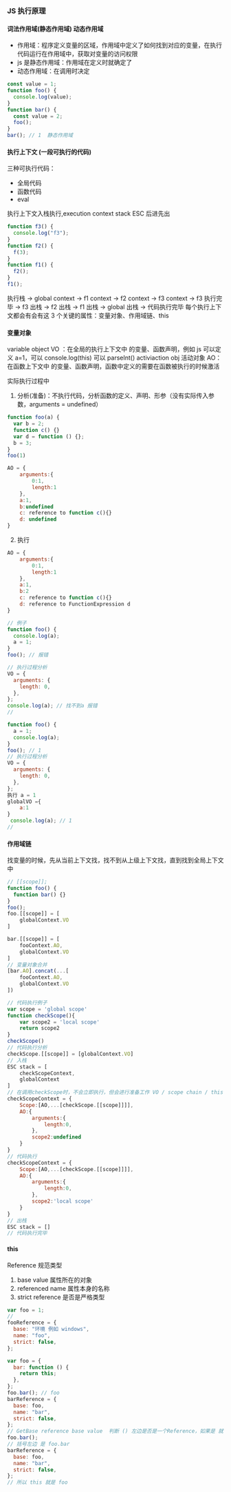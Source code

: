 ### JS 执行原理

#### 词法作用域(静态作用域) 动态作用域

- 作用域：程序定义变量的区域，作用域中定义了如何找到对应的变量，在执行代码运行在作用域中，获取对变量的访问权限
- js 是静态作用域：作用域在定义时就确定了
- 动态作用域：在调用时决定

```js
const value = 1;
function foo() {
  console.log(value);
}
function bar() {
  const value = 2;
  foo();
}
bar(); // 1  静态作用域
```

#### 执行上下文 (一段可执行的代码)

三种可执行代码：

- 全局代码
- 函数代码
- eval

执行上下文入栈执行,execution context stack ESC 后进先出

```js
function f3() {
  console.log("f3");
}
function f2() {
  f(3);
}
function f1() {
  f2();
}
f1();
```

执行栈 -> global context -> f1 context -> f2 context -> f3 context -> f3 执行完毕 -> f3 出栈 -> f2 出栈 -> f1 出栈 -> global 出栈 -> 代码执行完毕
每个执行上下文都会有会有这 3 个关键的属性：变量对象、作用域链、this

#### 变量对象

variable object VO ：在全局的执行上下文中 的变量、函数声明，例如 js 可以定义 a=1，可以 console.log(this) 可以 parseInt()
activiaction obj 活动对象 AO：在函数上下文中 的变量、函数声明，函数中定义的需要在函数被执行的时候激活

实际执行过程中

1. 分析(准备)：不执行代码，分析函数的定义、声明、形参（没有实际传入参数，arguments = undefined）

```js
function foo(a) {
  var b = 2;
  function c() {}
  var d = function () {};
  b = 3;
}
foo(1)

AO = {
    arguments:{
        0:1,
        length:1
    },
    a:1,
    b:undefined
    c: reference to function c(){}
    d: undefined
}
```

2. 执行

```js
AO = {
    arguments:{
        0:1,
        length:1
    },
    a:1,
    b:2
    c: reference to function c(){}
    d: reference to FunctionExpression d
}
```

```js
// 例子
function foo() {
  console.log(a);
  a = 1;
}
foo(); // 报错

// 执行过程分析
VO = {
  arguments: {
    length: 0,
  },
};
console.log(a); // 找不到a 报错
//

function foo() {
  a = 1;
  console.log(a);
}
foo(); // 1
// 执行过程分析
VO = {
  arguments: {
    length: 0,
  },
};
执行 a = 1
globalVO ={
    a:1
}
 console.log(a); // 1
//
```

#### 作用域链

找变量的时候，先从当前上下文找，找不到从上级上下文找，直到找到全局上下文中

```js
// [[scope]];
function foo() {
  function bar() {}
}
foo();
foo.[[scope]] = [
    globalContext.VO
]

bar.[[scope]] = [
    fooContext.AO,
    globalContext.VO
]
// 变量对象合并
[bar.AO].concat(...[
    fooContext.AO,
    globalContext.VO
])
```

```js
// 代码执行例子
var scope = 'global scope'
function checkScope(){
    var scope2 = 'local scope'
    return scope2
}
checkScope()
// 代码执行分析
checkScope.[[scope]] = [globalContext.VO]
// 入栈
ESC stack = [
    checkScopeContext,
    globalContext
]
// 在调用checkScope时，不会立即执行，但会进行准备工作 VO / scope chain / this
checkScopeContext = {
    Scope:[AO,...[checkScope.[[scope]]]],
    AO:{
        arguments:{
            length:0,
        },
        scope2:undefined
    }
}
// 代码执行
checkScopeContext = {
    Scope:[AO,...[checkScope.[[scope]]]],
    AO:{
        arguments:{
            length:0,
        },
        scope2:'local scope'
    }
}
// 出栈
ESC stack = []
// 代码执行完毕
```

#### this

Reference 规范类型

1. base value 属性所在的对象
2. referenced name 属性本身的名称
3. strict reference 是否是严格类型

```js
var foo = 1;
//
fooReference = {
  base: "环境 例如 windows",
  name: "foo",
  strict: false,
};
```

```js
var foo = {
  bar: function () {
    return this;
  },
};
foo.bar(); // foo
barReference = {
  base: foo,
  name: "bar",
  strict: false,
};
// GetBase reference base value  判断 () 左边是否是一个Reference，如果是 就获取 base的值 ， 就是 this 对象 如果是 undefined，非严格模式 就是 windows
foo.bar();
// 括号左边 是 foo.bar
barReference = {
  base: foo,
  name: "bar",
  strict: false,
};
// 所以 this 就是 foo
```
